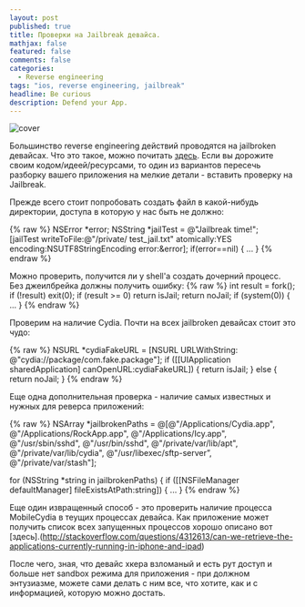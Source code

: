 ```yaml
---
layout: post
published: true
title: Проверки на Jailbreak девайса.
mathjax: false
featured: false
comments: false
categories: 
  - Reverse engineering
tags: "ios, reverse engineering, jailbreak"
headline: Be curious
description: Defend your App.
---
```


![cover](http://media.idownloadblog.com/wp-content/uploads/2013/01/evasi0n-hero-1024x357.png)

Большинство reverse engineering действий проводятся на jailbroken девайсах. Что это такое, можно почитать [здесь](http://uk.wikipedia.org/wiki/Jailbreak). Если вы дорожите своим кодом/идеей/ресурсами, то один из вариантов пересечь разборку вашего приложения на мелкие детали - вставить проверку на Jailbreak.

Прежде всего стоит попробовать создать файл в какой-нибудь директории, доступа в которую у нас быть не должно:

{% raw %}
NSError *error;
NSString *jailTest = @"Jailbreak time!";\
[jailTest writeToFile:@"/private/ test_jail.txt" 
			atomically:YES 
            encoding:NSUTF8StringEncoding error:&error];
if(error==nil) {
	...
}
{% endraw %}

Можно проверить, получится ли у shell'a создать дочерний процесс. Без джеилбрейка должны получить ошибку:
{% raw %}
int result = fork();
if (!result) exit(0);
if (result >= 0) return isJail;
	return noJail;
if (system(0))  {
...
}
{% endraw %}

Проверим на наличие Cydia. Почти на всех jailbroken девайсах стоит это чудо:

{% raw %}
NSURL *cydiaFakeURL = [NSURL URLWithString: @"cydia://package/com.fake.package"];
if ([[UIApplication sharedApplication] canOpenURL:cydiaFakeURL]) {
	return isJail;
} else {
	return noJail;
}
{% endraw %}

Еще одна дополнительная проверка - наличие самых известных и нужных для реверса приложений:

{% raw %}
NSArray *jailbrokenPaths = @[@"/Applications/Cydia.app",
									@"/Applications/RockApp.app",
									@"/Applications/Icy.app",
									@"/usr/sbin/sshd",
                                    @"/usr/bin/sshd",
                                    @"/private/var/lib/apt",
                                    @"/private/var/lib/cydia",
                                    @"/usr/libexec/sftp-server”,
                                    @"/private/var/stash"];
                                    
for (NSString *string in jailbrokenPaths) {
if ([[NSFileManager defaultManager] fileExistsAtPath:string]) {
     ...
}
{% endraw %}

Еще один извращенный способ - это проверить наличие процесса MobileCydia в теущих процессах девайса. Как приложение может получить список всех запущенных процессов хорошо описано вот [здесь].(http://stackoverflow.com/questions/4312613/can-we-retrieve-the-applications-currently-running-in-iphone-and-ipad)

После чего, зная, что девайс хкера взломаный и есть рут доступ и больше нет sandbox режима для приложения - при должном энтузиазме, можете сами делать с ним все, что хотите, как и с информацией, которую можно достать.
